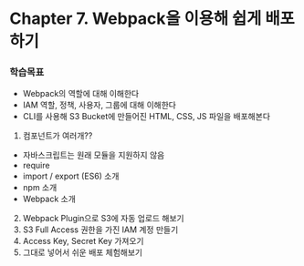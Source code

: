 # Chapter 7. Webpack을 이용해 쉽게 배포하기
### 학습목표
- Webpack의 역할에 대해 이해한다
- IAM 역할, 정책, 사용자, 그룹에 대해 이해한다
- CLI를 사용해 S3 Bucket에 만들어진 HTML, CSS, JS 파일을 배포해본다

1. 컴포넌트가 여러개??
  - 자바스크립트는 원래 모듈을 지원하지 않음
  - require
  - import / export (ES6) 소개
  - npm 소개
  - Webpack 소개
2. Webpack Plugin으로 S3에 자동 업로드 해보기
  1. S3 Full Access 권한을 가진 IAM 계정 만들기
  2. Access Key, Secret Key 가져오기
  3. 그대로 넣어서 쉬운 배포 체험해보기
